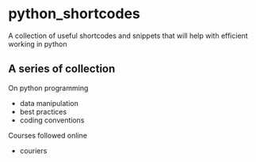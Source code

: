 # python_shortcodes
A collection of useful shortcodes and snippets that will help with efficient working in python

## A series of collection 

On python programming 
 - data manipulation
 - best practices 
 - coding conventions 

Courses followed online 
- couriers 
